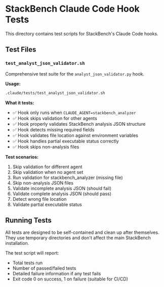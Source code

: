 # StackBench Claude Code Hook Tests

This directory contains test scripts for StackBench's Claude Code hooks.

## Test Files

### `test_analyst_json_validator.sh`

Comprehensive test suite for the `analyst_json_validator.py` hook.

**Usage:**
```bash
.claude/tests/test_analyst_json_validator.sh
```

**What it tests:**
- ✅ Hook only runs when `CLAUDE_AGENT=stackbench_analyzer`
- ✅ Hook skips validation for other agents
- ✅ Hook properly validates StackBench analysis JSON structure
- ✅ Hook detects missing required fields
- ✅ Hook validates file location against environment variables
- ✅ Hook handles partial executable status correctly
- ✅ Hook skips non-analysis files

**Test scenarios:**
1. Skip validation for different agent
2. Skip validation when no agent set
3. Run validation for stackbench_analyzer (missing file)
4. Skip non-analysis JSON files
5. Validate incomplete analysis JSON (should fail)
6. Validate complete analysis JSON (should pass)
7. Detect wrong file location
8. Validate partial executable status

## Running Tests

All tests are designed to be self-contained and clean up after themselves. They use temporary directories and don't affect the main StackBench installation.

The test script will report:
- Total tests run
- Number of passed/failed tests
- Detailed failure information if any test fails
- Exit code 0 on success, 1 on failure (suitable for CI/CD)